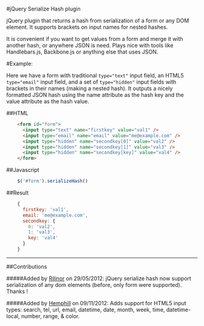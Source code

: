#jQuery Serialize Hash plugin

jQuery plugin that returns a hash from serialization of a form or any DOM element. It supports brackets on input names for nested hashes.

It is convenient if you want to get values from a form and merge it with another hash, or anywhere JSON is need. Plays nice with tools like Handlebars.js, Backbone.js or anything else that uses JSON.

#Example:

Here we have a form with traditional `type="text"` input field, an HTML5 `type="email"` input field, and a set of `type="hidden"` input fields with brackets in their names (making a nested hash). It outputs a nicely formatted JSON hash using the name attribute as the hash key and the value attribute as the hash value.

##HTML
```html
    <form id="form">
      <input type="text" name="firstkey" value="val1" />
      <input type="email" name="email" value="me@example.com" />
      <input type="hidden" name="secondkey[0]" value="val2" />
      <input type="hidden" name="secondkey[1]" value="val3" />
      <input type="hidden" name="secondkey[key]" value="val4" />
    </form>
```

##Javascript
```js
    $('#form').serializeHash()
```
##Result
```js
    {
      firstkey: 'val1',
      email: 'me@example.com',
      secondkey: {
        0: 'val2',
        1: 'val3',
        key: 'val4'
      }
    }
```

---------------------------------------

##Contributions

#####Added by [Rilinor](https://github.com/Rilinor) on 29/05/2012:
jQuery serialize hash now support serialization of any dom elements (before, only form were supported). Thanks !

#####Added by [Hemphill](https://github.com/Hemphill) on 09/11/2012:
Adds support for HTML5 input types: search, tel, url, email, datetime, date, month, week, time, datetime-local, number, range, & color.

